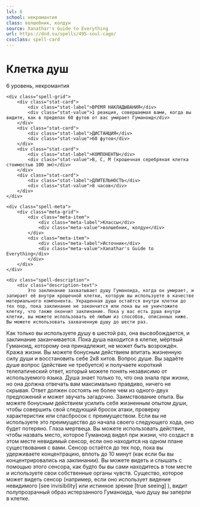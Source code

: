 ```yaml
---
lvl: 6
school: некромантия
class: волшебник, колдун
source: Xanathar's Guide to Everything
url: https://dnd.su/spells/495-soul-cage/
cssclass: spell-card
---
```


<div class="spell-container">
    <div class="spell-header">
        <h1 class="spell-name">Клетка душ</h1>
        <div class="spell-level">6 уровень, некромантия</div>
    </div>
    
    <div class="spell-grid">
        <div class="stat-card">
            <div class="stat-label">ВРЕМЯ НАКЛАДЫВАНИЯ</div>
            <div class="stat-value">1 реакция, совершаемая вами, когда вы видите, как в пределах 60 футов от вас умирает Гуманоид</div>
        </div>
        <div class="stat-card">
            <div class="stat-label">ДИСТАНЦИЯ</div>
            <div class="stat-value">60 футов</div>
        </div>
        <div class="stat-card">
            <div class="stat-label">КОМПОНЕНТЫ</div>
            <div class="stat-value">В, С, М (крошечная серебряная клетка стоимостью 100 зм)</div>
        </div>
        <div class="stat-card">
            <div class="stat-label">ДЛИТЕЛЬНОСТЬ</div>
            <div class="stat-value">8 часов</div>
        </div>
    </div>
    
    <div class="spell-meta">
        <div class="meta-grid">
            <div class="meta-item">
                <div class="meta-label">Классы</div>
                <div class="meta-value">волшебник, колдун</div>
            </div>
            <div class="meta-item">
                <div class="meta-label">Источник</div>
                <div class="meta-value">Xanathar's Guide to Everything</div>
            </div>
        </div>
    </div>
    
    <div class="spell-description">
        <div class="description-text">
            Это заклинание захватывает душу Гуманоида, когда он умирает, и запирает её внутри крошечной клетки, которую вы используете в качестве материального компонента. Украденная душа остаётся внутри клетки до тех пор, пока заклинание не закончится или пока вы не уничтожите клетку, что также окончит заклинание. Пока у вас есть душа внутри клетки, вы можете использовать её любым из способов, описанных ниже. Вы можете использовать захваченную душу до шести раз.
Как только вы используете душу в шестой раз, она высвобождается, и заклинание заканчивается. Пока душа находится в клетке, мёртвый Гуманоид, которому она принадлежит, не может быть возрождён.
Кража жизни. Вы можете бонусным действием впитать жизненную силу души и восстановить себе 2к8 хитов.
Вопрос душе. Вы задаёте душе вопрос (действие не требуется) и получаете короткий телепатический ответ, который можете понять независимо от используемого языка. Душа знает только то, что она знала при жизни, но она должна отвечать вам максимально правдиво, ничего не скрывая. Ответ должен состоять не более чем из одного-двух предложений и может звучать загадочно.
Заимствование опыта. Вы можете бонусным действием усилить себя жизненным опытом души, чтобы совершить свой следующий бросок атаки, проверку характеристик или спасбросок с преимуществом. Если вы не используете это преимущество до начала своего следующего хода, оно будет потеряно.
Глаза мертвеца. Вы можете использовать действие, чтобы назвать место, которое Гуманоид видел при жизни, что создаст в этом месте невидимый сенсор, если оно находится на одном плане существования с вами. Сенсор остаётся до тех пор, пока вы удерживаете концентрацию, вплоть до 10 минут (как если бы вы концентрировались на заклинании). Вы можете видеть и слышать с помощью этого сенсора, как будто бы вы сами находитесь в том месте и используете свои собственные органы чувств.
Существо, которое может видеть сенсор (например, если оно использует видение невидимого [see invisibility] или истинное зрение [true seeing] ), видит полупрозрачный образ истерзанного Гуманоида, чью душу вы заперли в клетке.
        </div>
    </div>
</div>